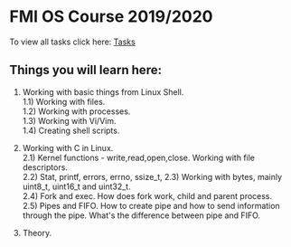 # FMI OS Course 2019/2020
To view all tasks click here: <a href="https://github.com/DManchevv/OS2020/blob/master/exam-problems.pdf"> Tasks </a>

## Things you will learn here:

1) Working with basic things from Linux Shell. <BR>
1.1) Working with files. <BR>
1.2) Working with processes. <BR>
1.3) Working with Vi/Vim. <BR>
1.4) Creating shell scripts. <BR>

2) Working with C in Linux. <BR>
2.1) Kernel functions - write,read,open,close. Working with file descriptors. <BR>
2.2) Stat, printf, errors, errno, ssize_t, 
2.3) Working with bytes, mainly uint8_t, uint16_t and uint32_t. <BR>
2.4) Fork and exec. How does fork work, child and parent process. <BR>
2.5) Pipes and FIFO. How to create pipe and how to send information through the pipe. What's the difference between pipe and FIFO. <BR>

3) Theory. <BR>

